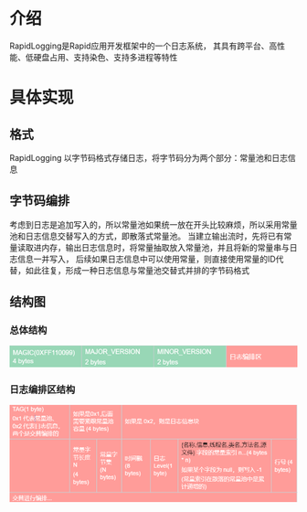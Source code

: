 # 介绍
RapidLogging是Rapid应用开发框架中的一个日志系统， 其具有跨平台、高性能、低硬盘占用、支持染色、支持多进程等特性

# 具体实现
## 格式
RapidLogging 以字节码格式存储日志，将字节码分为两个部分：常量池和日志信息
## 字节码编排
考虑到日志是追加写入的，所以常量池如果统一放在开头比较麻烦，所以采用常量池和日志信息交替写入的方式，即散落式常量池。
当建立输出流时，先将已有常量读取进内存，输出日志信息时，将常量抽取放入常量池，并且将新的常量串与日志信息一并写入，
后续如果日志信息中可以使用常量，则直接使用常量的ID代替，如此往复，形成一种日志信息与常量池交替式并排的字节码格式
## 结构图
### 总体结构
![img.png](readme/general-structure_zh.png)
### 日志编排区结构
![img.png](readme/log-structure_zh.png)
